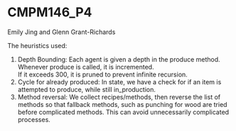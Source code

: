 # CMPM146_P4

Emily Jing and Glenn Grant-Richards

The heuristics used:
1. Depth Bounding:
Each agent is given a depth in the produce method.  Whenever produce is called, it is incremented.  
If it exceeds 300, it is pruned to prevent infinite recursion.
2. Cycle for already produced:
In state, we have a check for if an item is attempted to produce, while still in_production.
3. Method reversal:
We collect recipes/methods, then reverse the list of methods so that fallback methods,
such as punching for wood are tried before complicated methods.  This can avoid unnecessarily complicated processes.